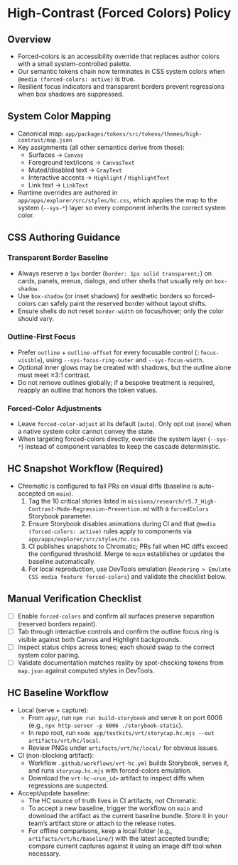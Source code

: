 # High-Contrast (Forced Colors) Policy

## Overview
- Forced-colors is an accessibility override that replaces author colors with a small system-controlled palette.
- Our semantic tokens chain now terminates in CSS system colors when `@media (forced-colors: active)` is true.
- Resilient focus indicators and transparent borders prevent regressions when box shadows are suppressed.

## System Color Mapping
- Canonical map: `app/packages/tokens/src/tokens/themes/high-contrast/map.json`
- Key assignments (all other semantics derive from these):
  - Surfaces → `Canvas`
  - Foreground text/icons → `CanvasText`
  - Muted/disabled text → `GrayText`
  - Interactive accents → `Highlight` / `HighlightText`
  - Link text → `LinkText`
- Runtime overrides are authored in `app/apps/explorer/src/styles/hc.css`, which applies the map to the system (`--sys-*`) layer so every component inherits the correct system color.

## CSS Authoring Guidance

### Transparent Border Baseline
- Always reserve a `1px` border (`border: 1px solid transparent;`) on cards, panels, menus, dialogs, and other shells that usually rely on `box-shadow`.
- Use `box-shadow` (or inset shadows) for aesthetic borders so forced-colors can safely paint the reserved border without layout shifts.
- Ensure shells do not reset `border-width` on focus/hover; only the color should vary.

### Outline-First Focus
- Prefer `outline` + `outline-offset` for every focusable control (`:focus-visible`), using `--sys-focus-ring-outer` and `--sys-focus-width`.
- Optional inner glows may be created with shadows, but the outline alone must meet ≥3:1 contrast.
- Do not remove outlines globally; if a bespoke treatment is required, reapply an outline that honors the token values.

### Forced-Color Adjustments
- Leave `forced-color-adjust` at its default (`auto`). Only opt out (`none`) when a native system color cannot convey the state.
- When targeting forced-colors directly, override the system layer (`--sys-*`) instead of component variables to keep the cascade deterministic.

## HC Snapshot Workflow (Required)
- Chromatic is configured to fail PRs on visual diffs (baseline is auto-accepted on `main`).
  1. Tag the 10 critical stories listed in `missions/research/r5.7_High-Contrast-Mode-Regression-Prevention.md` with a `forcedColors` Storybook parameter.
  2. Ensure Storybook disables animations during CI and that `@media (forced-colors: active)` rules apply to components via `app/apps/explorer/src/styles/hc.css`.
  3. CI publishes snapshots to Chromatic; PRs fail when HC diffs exceed the configured threshold. Merge to `main` establishes or updates the baseline automatically.
  4. For local reproduction, use DevTools emulation (`Rendering > Emulate CSS media feature forced-colors`) and validate the checklist below.

## Manual Verification Checklist
- [ ] Enable `forced-colors` and confirm all surfaces preserve separation (reserved borders repaint).
- [ ] Tab through interactive controls and confirm the outline focus ring is visible against both Canvas and Highlight backgrounds.
- [ ] Inspect status chips across tones; each should swap to the correct system color pairing.
- [ ] Validate documentation matches reality by spot-checking tokens from `map.json` against computed styles in DevTools.

## HC Baseline Workflow
- Local (serve + capture):
  - From `app/`, run `npm run build-storybook` and serve it on port 6006 (e.g., `npx http-server -p 6006 ./storybook-static`).
  - In repo root, run `node app/testkits/vrt/storycap.hc.mjs --out artifacts/vrt/hc/local`.
  - Review PNGs under `artifacts/vrt/hc/local/` for obvious issues.
- CI (non-blocking artifact):
  - Workflow `.github/workflows/vrt-hc.yml` builds Storybook, serves it, and runs `storycap.hc.mjs` with forced-colors emulation.
  - Download the `vrt-hc-<run_id>` artifact to inspect diffs when regressions are suspected.
- Accept/update baseline:
  - The HC source of truth lives in CI artifacts, not Chromatic.
  - To accept a new baseline, trigger the workflow on `main` and download the artifact as the current baseline bundle. Store it in your team’s artifact store or attach to the release notes.
  - For offline comparisons, keep a local folder (e.g., `artifacts/vrt/hc/baseline/`) with the latest accepted bundle; compare current captures against it using an image diff tool when necessary.
